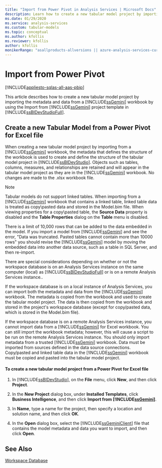 ```yaml
---
title: "Import from Power Pivot in Analysis Services | Microsoft Docs"
description: Learn how to create a new tabular model project by importing the metadata and data from a Power Pivot workbookS.
ms.date: 01/29/2020
ms.service: analysis-services
ms.custom: tabular-models
ms.topic: conceptual
ms.author: kfollis
ms.reviewer: kfollis
author: kfollis
monikerRange: "asallproducts-allversions || azure-analysis-services-current || power-bi-premium-current || >= sql-analysis-services-2016"
---
```

# Import from Power Pivot

[!INCLUDE[appliesto-sqlas-all-aas-pbip](../includes/appliesto-sqlas-all-aas-pbip.md)]

  This article describes how to create a new tabular model project by importing the metadata and data from a [!INCLUDE[ssGemini](../includes/ssgemini-md.md)] workbook by using the Import from [!INCLUDE[ssGemini](../includes/ssgemini-md.md)] project template in [!INCLUDE[ssBIDevStudioFull](../includes/ssbidevstudiofull-md.md)].  
  
## Create a new Tabular Model from a Power Pivot for Excel file  
 When creating a new tabular model project by importing from a [!INCLUDE[ssGemini](../includes/ssgemini-md.md)] workbook, the metadata that defines the structure of the workbook is used to create and define the structure of the tabular model project in [!INCLUDE[ssBIDevStudio](../includes/ssbidevstudio-md.md)]. Objects such as tables, columns, measures, and relationships are retained and will appear in the tabular model project as they are in the [!INCLUDE[ssGemini](../includes/ssgemini-md.md)] workbook. No changes are made to the .xlsx workbook file.  
  
> [!NOTE]  
>  Tabular models do not support linked tables. When importing from a [!INCLUDE[ssGemini](../includes/ssgemini-md.md)] workbook that contains a linked table, linked table data is treated as copy\pasted data and stored in the Model.bim file. When viewing properties for a copy\pasted table, the **Source Data** property is disabled and the **Table Properties** dialog on the **Table** menu is disabled.  
>   
>  There is a limit of 10,000 rows that can be added to the data embedded in the model. If you import a model from [!INCLUDE[ssGemini](../includes/ssgemini-md.md)] and see the error, "Data was truncated. Pasted tables cannot contain more than 10000 rows" you should revise the [!INCLUDE[ssGemini](../includes/ssgemini-md.md)] model by moving the embedded data into another data source, such as a table in SQL Server, and then re-import.  
  
 There are special considerations depending on whether or not the workspace database is on an Analysis Services instance on the same computer (local) as [!INCLUDE[ssBIDevStudioFull](../includes/ssbidevstudiofull-md.md)] or is on a remote Analysis Services instance..  
  
 If the workspace database is on a local instance of Analysis Services, you can import both the metadata and data from the [!INCLUDE[ssGemini](../includes/ssgemini-md.md)] workbook. The metadata is copied from the workbook and used to create the tabular model project. The data is then copied from the workbook and stored in the project's workspace database (except for copy/pasted data, which is stored in the Model.bim file).  
  
 If the workspace database is on a remote Analysis Services instance, you cannot import data from a [!INCLUDE[ssGemini](../includes/ssgemini-md.md)] for Excel workbook. You can still import the workbook metadata; however, this will cause a script to be run on the remote Analysis Services instance. You should only import metadata from a trusted [!INCLUDE[ssGemini](../includes/ssgemini-md.md)] workbook. Data must be imported from sources defined in the data source connections. Copy/pasted and linked table data in the [!INCLUDE[ssGemini](../includes/ssgemini-md.md)] workbook must be copied and pasted into the tabular model project.  
  
#### To create a new tabular model project from a Power Pivot for Excel file  
  
1.  In [!INCLUDE[ssBIDevStudio](../includes/ssbidevstudio-md.md)], on the **File** menu, click **New**, and then click **Project**.  
  
2.  In the **New Project** dialog box, under **Installed Templates**, click **Business Intelligence**, and then click **Import from [!INCLUDE[ssGemini](../includes/ssgemini-md.md)]**.  
  
3.  In  **Name**, type a name for the project, then specify a location and solution name, and then click **OK**.  
  
4.  In the **Open** dialog box, select the [!INCLUDE[ssGeminiClient](../includes/ssgeminiclient-md.md)] file that contains the model metadata and data you want to import, and then click **Open**.  
  
## See Also  
 [Workspace Database](../../analysis-services/tabular-models/workspace-database-ssas-tabular.md)   
  
  
